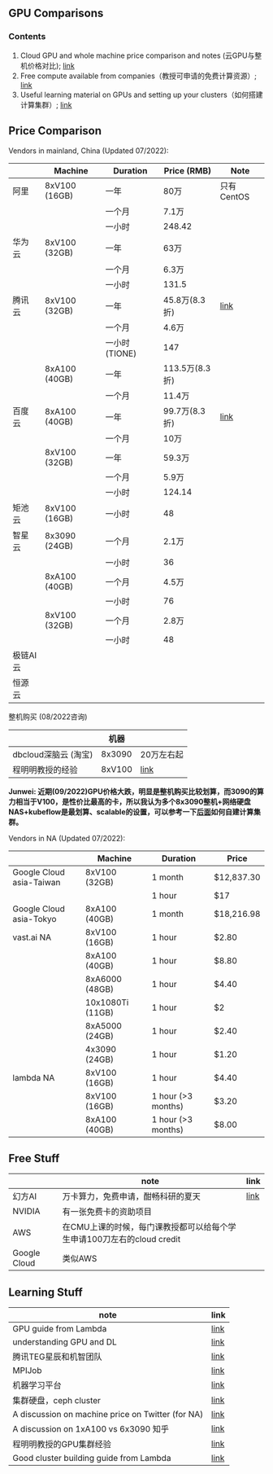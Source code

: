 ## GPU Comparisons

### Contents
1. Cloud GPU and whole machine price comparison and notes (云GPU与整机价格对比); [link](#price-comparison)
2. Free compute available from companies（教授可申请的免费计算资源）; [link](#free-stuff)
3. Useful learning material on GPUs and setting up your clusters（如何搭建计算集群）; [link](#learning-stuff)

## Price Comparison

Vendors in mainland, China (Updated 07/2022):

|          | Machine          | Duration           | Price (RMB)         | Note                        |
|----------|---------------|----------------|----------------|------------------------------------------------|
| 阿里     | 8xV100 (16GB) | 一年           | 80万           | 只有CentOS                                     |
|          |               | 一个月         | 7.1万          |                                                |
|          |               | 一小时         |         248.42 |                                                |
| 华为云   | 8xV100 (32GB) | 一年           | 63万           |                                                |
|          |               | 一个月         | 6.3万          |                                                |
|          |               | 一小时         |          131.5 |                                                |
| 腾讯云   | 8xV100 (32GB) | 一年           | 45.8万(8.3折)  |  [link](https://cloud.tencent.com/document/product/560/8025) |
|          |               | 一个月         | 4.6万          |                                                |
|          |               | 一小时 (TIONE) |            147 |                                                |
|          | 8xA100 (40GB) | 一年           | 113.5万(8.3折) |                                                |
|          |               | 一个月         | 11.4万         |                                                |
| 百度云   | 8xA100 (40GB) | 一年           | 99.7万(8.3折)  | [link](https://cloud.baidu.com/product-price/gpu.html) |
|          |               | 一个月         | 10万           |                                                |
|          | 8xV100 (32GB) | 一年           | 59.3万         |                                                |
|          |               | 一个月         | 5.9万          |                                                |
|          |               | 一小时         |         124.14 |                                                |
| 矩池云   | 8xV100 (16GB) | 一小时         |             48 |                                                |
| 智星云   | 8x3090 (24GB) | 一个月         | 2.1万          |                                                |
|          |               | 一小时         |             36 |                                                |
|          | 8xA100 (40GB) | 一个月         | 4.5万          |                                                |
|          |               | 一小时         |             76 |                                                |
|          | 8xV100 (32GB) | 一个月         | 2.8万          |                                                |
|          |               | 一小时         |             48 |                                                |
| 极链AI云 |               |                |                |                                                |
| 恒源云   |               |                |                |                                                |


整机购买 (08/2022咨询)

|               | 机器   |            |
|---------------|--------|------------|
| dbcloud深脑云 (淘宝) | 8x3090 | 20万左右起 |
|程明明教授的经验|8xV100| [link](https://mmcheng.net/dlm/)|

**Junwei: 近期(09/2022)GPU价格大跌，明显是整机购买比较划算，而3090的算力相当于V100，是性价比最高的卡，所以我认为多个8x3090整机+网络硬盘NAS+kubeflow是最划算、scalable的设置，可以参考一下[后面](#learning-stuff)如何自建计算集群。**

Vendors in NA (Updated 07/2022):

|                          | Machine             | Duration            | Price        |
|--------------------------|------------------|-----------------|-------------|
| Google Cloud asia-Taiwan | 8xV100 (32GB)    | 1 month          | $12,837.30  |
|                          |                  | 1 hour          |        $17  |
| Google Cloud asia-Tokyo  | 8xA100 (40GB)    | 1 month          | $18,216.98  |
| vast.ai NA               | 8xV100 (16GB)    | 1 hour          |      $2.80  |
|                          | 8xA100 (40GB)    | 1 hour         |      $8.80  |
|                          | 8xA6000 (48GB)   | 1 hour         |      $4.40  |
|                          | 10x1080Ti (11GB) | 1 hour         |         $2  |
|                          | 8xA5000 (24GB)   | 1 hour          |      $2.40  |
|                          | 4x3090 (24GB)    | 1 hour          |      $1.20  |
| lambda NA                | 8xV100 (16GB)    | 1 hour         |      $4.40  |
|                          | 8xV100 (16GB)    | 1 hour (>3 months) |      $3.20  |
|                          | 8xA100 (40GB)    | 1 hour (>3 months) |      $8.00  |

## Free Stuff


|              | note                                                                   | link                                                                                                                                                                                                                                                                                                                                                              |
|--------------|------------------------------------------------------------------------|-------------------------------------------------------------------------------------------------------------------------------------------------------------------------------------------------------------------------------------------------------------------------------------------------------------------------------------------------------------------|
| 幻方AI       | 万卡算力，免费申请，酣畅科研的夏天                                     | [link](https://mp.weixin.qq.com/s?__biz=Mzk0MjE3MzQ5Mg==&mid=2247484702&idx=1&sn=5157e2c6564c41171ad7973f861e3a12&chksm=c2c67945f5b1f053a997f8213dee6284e9c1ecedaf13fd4f6165a6aaea77eee92ed3320da163&mpshare=1&scene=1&srcid=0715juU6U4wioPfFdA6loJQX&sharer_sharetime=1660101801014&sharer_shareid=c5b6fadc801a2c4ecd6ca0096153aea4&version=4.0.9.99149&platform=mac#rd) |
| NVIDIA       | 有一张免费卡的资助项目                                                 |                                                                                                                                                                                                                                                                                                                                                                   |
| AWS          | 在CMU上课的时候，每门课教授都可以给每个学生申请100刀左右的cloud credit |                                                                                                                                                                                                                                                                                                                                                                   |
| Google Cloud | 类似AWS                                                                |                                                                                                                                                                                                                                                                                                                                                                   |

## Learning Stuff

| note                     | link                                                |
|--------------------------|-----------------------------------------------------|
| GPU guide from Lambda    | [link](https://lambdalabs.com/blog/best-gpu-2022-sofar/)    |
| understanding GPU and DL | [link](https://horace.io/brrr_intro.html)                   |
| 腾讯TEG星辰和机智团队    | [link](https://cloud.tencent.com/developer/article/1500001) |
| MPIJob                   | [link](https://github.com/kubeflow/mpi-operator)            |
| 机器学习平台             | [link](https://aijishu.com/a/1060000000136087)              |
| 集群硬盘，ceph cluster   | [link](https://www.45drives.com/products/cluster/)          |
| A discussion on machine price on Twitter (for NA)   | [link](https://twitter.com/WenhuChen/status/1565083349911326720)       |
| A discussion on 1xA100 vs 6x3090 知乎   | [link](https://www.zhihu.com/question/551536415/answer/2657911978)       |
|程明明教授的GPU集群经验|[link](https://mmcheng.net/servers/)|
|Good cluster building guide from Lambda| [link](https://www.youtube.com/watch?v=rfu5FwncZ6s)|

